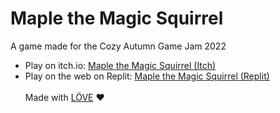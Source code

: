# Maple the Magic Squirrel
A game made for the Cozy Autumn Game Jam 2022

- Play on itch.io: [Maple the Magic Squirrel (Itch)](https://scollier.itch.io/maple-the-magic-squirrel)
- Play on the web on Replit: [Maple the Magic Squirrel (Replit)](https://maple-the-magic-squirrel.stcollier.repl.co/)<br><br>
Made with [LÖVE](https://love2d.org/) ❤️
